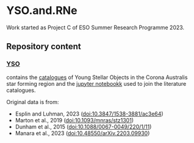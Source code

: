 # YSO.and.RNe
Work started as Project C of ESO Summer Research Programme 2023.

## Repository content

### [YSO](./YSO)
contains the [catalogues](./YSO/catalogues) of Young Stellar Objects in the Corona Australis star forming region and the [jupyter notebookk](./YSO/JoinCatalogues.ipynb)
used to join the literature catalogues.

Original data is from:

* Esplin and Luhman, 2023 ([doi:10.3847/1538-3881/ac3e64](https://ui.adsabs.harvard.edu/link_gateway/2022AJ....163...64E/doi:10.3847/1538-3881/ac3e64)) 
* Marton et al., 2019 ([doi:10.1093/mnras/stz1301](https://ui.adsabs.harvard.edu/link_gateway/2019MNRAS.487.2522M/doi:10.1093/mnras/stz1301)) 
* Dunham et al., 2015 ([doi:10.1088/0067-0049/220/1/11](https://ui.adsabs.harvard.edu/link_gateway/2015ApJS..220...11D/doi:10.1088/0067-0049/220/1/11)) 
* Manara et al., 2023 ([doi:10.48550/arXiv.2203.09930](https://ui.adsabs.harvard.edu/link_gateway/2023ASPC..534..539M/doi:10.48550/arXiv.2203.09930))


